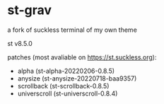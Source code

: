 # st-grav
a fork of suckless terminal of my own theme

st v8.5.0
 
patches (most avaliable on https://st.suckless.org):
- alpha        (st-alpha-20220206-0.8.5)
- anysize      (st-anysize-20220718-baa9357)
- scrollback   (st-scrollback-0.8.5)
- universcroll (st-universcroll-0.8.4)
